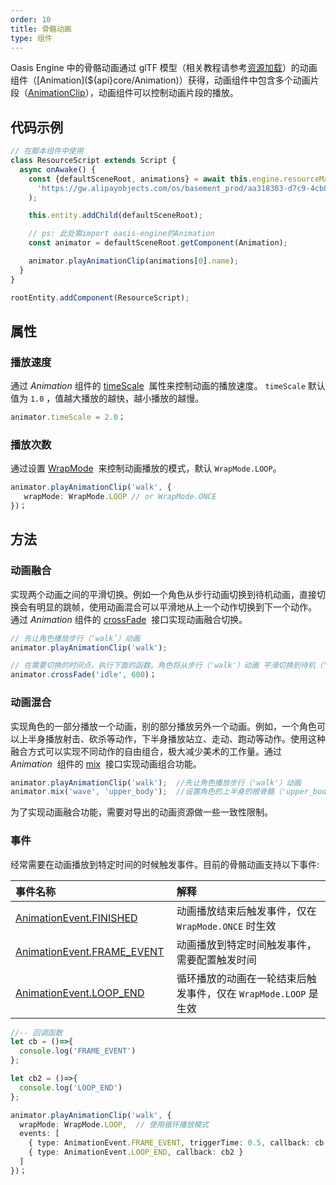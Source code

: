 ```yaml
---
order: 10
title: 骨骼动画
type: 组件
---
```


Oasis Engine 中的骨骼动画通过 glTF 模型（相关教程请参考[资源加载](${docs}resource-manager-cn)）的动画组件（[Animation](${api}core/Animation)）获得，动画组件中包含多个动画片段（[AnimationClip](${api}core/AnimationClip)），动画组件可以控制动画片段的播放。

<playground src="skeleton-animation.ts"></playground>

## 代码示例

```typescript
// 在脚本组件中使用
class ResourceScript extends Script {
  async onAwake() {
    const {defaultSceneRoot, animations} = await this.engine.resourceManager.load(
      'https://gw.alipayobjects.com/os/basement_prod/aa318303-d7c9-4cb8-8c5a-9cf3855fd1e6.gltf',
    );

    this.entity.addChild(defaultSceneRoot);

    // ps: 此处需import oasis-engine的Animation
    const animator = defaultSceneRoot.getComponent(Animation);

    animator.playAnimationClip(animations[0].name);
  }
}

rootEntity.addComponent(ResourceScript);
```

## 属性
### 播放速度

通过 *Animation* 组件的 [timeScale](${api}core/Animation#timeScale)  属性来控制动画的播放速度。 `timeScale` 默认值为 `1.0` ，值越大播放的越快，越小播放的越慢。


```javascript
animator.timeScale = 2.0；
```


### 播放次数

通过设置 [WrapMode](${api}core/WrapMode)  来控制动画播放的模式，默认 `WrapMode.LOOP`。

```typescript
animator.playAnimationClip('walk', {
   wrapMode: WrapMode.LOOP // or WrapMode.ONCE
})；
```


## 方法
### 动画融合

实现两个动画之间的平滑切换。例如一个角色从步行动画切换到待机动画，直接切换会有明显的跳帧，使用动画混合可以平滑地从上一个动作切换到下一个动作。 通过 *Animation* 组件的 [crossFade](${api}core/Animation#crossFade)  接口实现动画融合切换。

```typescript
// 先让角色播放步行（‘walk’）动画
animator.playAnimationClip('walk');  

// 在需要切换的时间点，执行下面的函数。角色将从步行（'walk'）动画 平滑切换到待机（'idle'）动画。
animator.crossFade('idle', 600)；
```

<playground src="animation-cross-fade.ts"></playground>

### 动画混合

实现角色的一部分播放一个动画，别的部分播放另外一个动画。例如，一个角色可以上半身播放射击、砍杀等动作，下半身播放站立、走动、跑动等动作。使用这种融合方式可以实现不同动作的自由组合，极大减少美术的工作量。通过 *Animation*  组件的 [mix](${api}core/Animation#mix)  接口实现动画组合功能。


```javascript
animator.playAnimationClip('walk');  //先让角色播放步行（'walk'）动画
animator.mix('wave', 'upper_body');  //设置角色的上半身的根骨骼（'upper_body'）播放挥手（'wave'）动画。
```

为了实现动画融合功能，需要对导出的动画资源做一些一致性限制。


### 事件

经常需要在动画播放到特定时间的时候触发事件。目前的骨骼动画支持以下事件:

|事件名称|解释|
|:--|:--|
|[AnimationEvent.FINISHED](${api}core/AnimationEvent#FINISHED)|动画播放结束后触发事件，仅在 `WrapMode.ONCE` 时生效 |
| [AnimationEvent.FRAME_EVENT](${api}core/AnimationEvent#FRAME_EVENT) | 动画播放到特定时间触发事件，需要配置触发时间 |
| [AnimationEvent.LOOP_END](${api}core/AnimationEvent#LOOP_END) | 循环播放的动画在一轮结束后触发事件，仅在 `WrapMode.LOOP` 是生效|


```typescript
//-- 回调函数
let cb = ()=>{
  console.log('FRAME_EVENT')
};

let cb2 = ()=>{
  console.log('LOOP_END')
};

animator.playAnimationClip('walk', {
  wrapMode: WrapMode.LOOP,  // 使用循环播放模式
  events: [
    { type: AnimationEvent.FRAME_EVENT, triggerTime: 0.5, callback: cb }, // 添加FRAME_EVENT事件
    { type: AnimationEvent.LOOP_END, callback: cb2 }                      // 添加LOOP_END事件
  ]
})；
```
